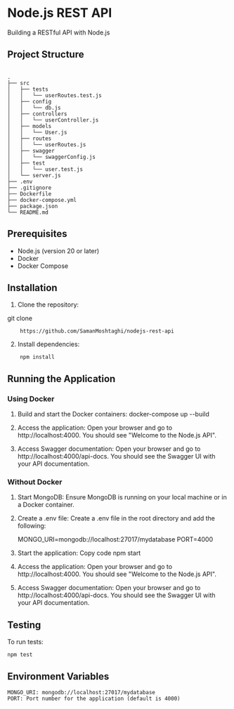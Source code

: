 # Node.js REST API
Building a RESTful API with Node.js

## Project Structure

``` Building a RESTful API with Node.js

.
├── src
│   ├── tests
│   │   └── userRoutes.test.js
│   ├── config
│   │   └── db.js
│   ├── controllers
│   │   └── userController.js
│   ├── models
│   │   └── User.js
│   ├── routes
│   │   └── userRoutes.js
│   ├── swagger
│   │   └── swaggerConfig.js
│   ├── test
│   │   └── user.test.js
│   └── server.js
├── .env
├── .gitignore
├── Dockerfile
├── docker-compose.yml
├── package.json
└── README.md
```

## Prerequisites
- Node.js (version 20 or later)
- Docker
- Docker Compose

## Installation

1. Clone the repository:

git clone

```
    https://github.com/SamanMoshtaghi/nodejs-rest-api
```
   
2. Install dependencies:
```
    npm install
```

## Running the Application

### Using Docker

1. Build and start the Docker containers:
    docker-compose up --build

2. Access the application:
    Open your browser and go to http://localhost:4000. You should see "Welcome to the Node.js API".
        
3. Access Swagger documentation:
    Open your browser and go to http://localhost:4000/api-docs. You should see the Swagger UI with your API documentation.


### Without Docker
1. Start MongoDB:
    Ensure MongoDB is running on your local machine or in a Docker container.

2. Create a .env file:
    Create a .env file in the root directory and add the following:
    
    MONGO_URI=mongodb://localhost:27017/mydatabase
    PORT=4000

3. Start the application:
    Copy code
    npm start

4. Access the application:
    Open your browser and go to http://localhost:4000. You should see "Welcome to the Node.js API".

5. Access Swagger documentation:
    Open your browser and go to http://localhost:4000/api-docs. You should see the Swagger UI with your API documentation.

## Testing
To run tests:
    
    npm test

## Environment Variables
    MONGO_URI: mongodb://localhost:27017/mydatabase
    PORT: Port number for the application (default is 4000)
